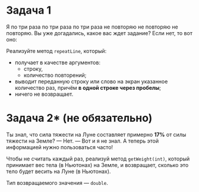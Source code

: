 # Задача 1

Я по три раза по три раза по три раза не повторяю не повторяю не повторяю. Вы уже догадались, какое вас ждет задание? Если нет, то вот оно:

Реализуйте метод `repeatLine`, который:
- получает в качестве аргументов:
  - строку,
  - количество повторений;
- выводит переданную строку или слово на экран указанное количество раз, причём **в одной строке через пробелы**;
- ничего не возвращает.

# Задача 2* (не обязательно)

Ты знал, что сила тяжести на Луне составляет примерно **17%** от силы тяжести на Земле?
— Нет.
— Вот и я не знал. А теперь этой информацией нужно пользоваться часто!

Чтобы не считать каждый раз, реализуй метод `getWeight(int)`, который принимает вес тела (в Ньютонах) на Земле, и возвращает, сколько это тело будет весить на Луне (в Ньютонах).

Тип возвращаемого значения — `double`.
